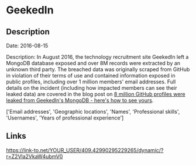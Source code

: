 # GeekedIn

## Description

Date: 2016-08-15

Description:
In August 2016, the technology recruitment site GeekedIn left a MongoDB database exposed and over 8M records were extracted by an unknown third party. The breached data was originally scraped from GitHub in violation of their terms of use and contained information exposed in public profiles, including over 1 million members' email addresses. Full details on the incident (including how impacted members can see their leaked data) are covered in the blog post on <a href="https://www.troyhunt.com/8-million-github-profiles-were-leaked-from-geekedins-mongodb-heres-how-to-see-yours" target="_blank" rel="noopener">8 million GitHub profiles were leaked from GeekedIn's MongoDB - here's how to see yours</a>.


['Email addresses', 'Geographic locations', 'Names', 'Professional skills', 'Usernames', 'Years of professional experience']

## Links

https://link-to.net/YOUR_USER/409.42990295229265/dynamic/?r=Z2Vla2VkaW4ubmV0